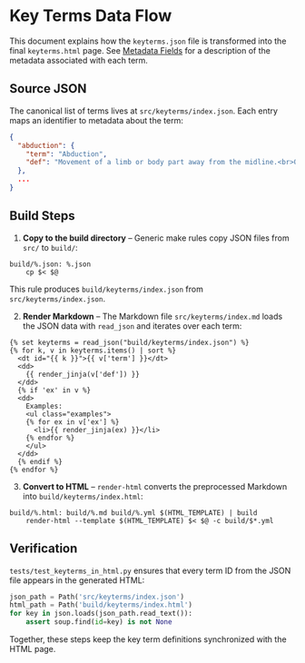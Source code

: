 # Key Terms Data Flow

This document explains how the `keyterms.json` file is transformed into the final `keyterms.html` page. See [Metadata Fields](metadata-fields.md) for a description of the metadata associated with each term.

## Source JSON

The canonical list of terms lives at `src/keyterms/index.json`. Each entry maps an identifier to metadata about the term:

```json
{
  "abduction": {
    "term": "Abduction",
    "def": "Movement of a limb or body part away from the midline.<br>Opposite: {{ linktitle(\"adduction\") }}."
  },
  ...
}
```

## Build Steps

1. **Copy to the build directory** – Generic make rules copy JSON files from
   `src/` to `build/`:

```
build/%.json: %.json
    cp $< $@
```

This rule produces `build/keyterms/index.json` from `src/keyterms/index.json`.

2. **Render Markdown** – The Markdown file `src/keyterms/index.md` loads the JSON data with `read_json` and iterates over each term:

```
{% set keyterms = read_json("build/keyterms/index.json") %}
{% for k, v in keyterms.items() | sort %}
  <dt id="{{ k }}">{{ v['term'] }}</dt>
  <dd>
    {{ render_jinja(v['def']) }}
  </dd>
  {% if 'ex' in v %}
  <dd>
    Examples:
    <ul class="examples">
    {% for ex in v['ex'] %}
      <li>{{ render_jinja(ex) }}</li>
    {% endfor %}
    </ul>
  </dd>
  {% endif %}
{% endfor %}
```

3. **Convert to HTML** – `render-html` converts the preprocessed Markdown into
`build/keyterms/index.html`:

```
build/%.html: build/%.md build/%.yml $(HTML_TEMPLATE) | build
    render-html --template $(HTML_TEMPLATE) $< $@ -c build/$*.yml
```

## Verification

`tests/test_keyterms_in_html.py` ensures that every term ID from the JSON
file appears in the generated HTML:

```python
json_path = Path('src/keyterms/index.json')
html_path = Path('build/keyterms/index.html')
for key in json.loads(json_path.read_text()):
    assert soup.find(id=key) is not None
```

Together, these steps keep the key term definitions synchronized with the HTML
page.
